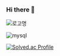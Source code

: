 ### Hi there 👋


![로고명](https://img.shields.io/badge/로고명-원하는색상코드.svg?&style=for-the-badge&logo=로고명&logoColor=로고색상)

![mysql](https://img.shields.io/badge/mysql-4479A1.svg?&style=for-the-badge&logo=mysql&logoColor=white)

[![Solved.ac Profile](http://mazassumnida.wtf/api/generate_badge?boj=tobysug)](https://solved.ac/tobysug)

<!--
**hs12137/hs12137** is a ✨ _special_ ✨ repository because its `README.md` (this file) appears on your GitHub profile.


https://docs.github.com/ko/get-started/writing-on-github/getting-started-with-writing-and-formatting-on-github/basic-writing-and-formatting-syntax

https://simpleicons.org/
Icon

Here are some ideas to get you started:

- 🔭 I’m currently working on ...
- 🌱 I’m currently learning ...
- 👯 I’m looking to collaborate on ...
- 🤔 I’m looking for help with ...
- 💬 Ask me about ...
- 📫 How to reach me: ...
- 😄 Pronouns: ...
- ⚡ Fun fact: ...
-->

